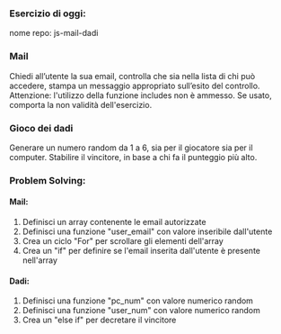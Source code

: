 ### Esercizio di oggi:
nome repo: js-mail-dadi

### Mail
Chiedi all’utente la sua email,
controlla che sia nella lista di chi può accedere,
stampa un messaggio appropriato sull’esito del controllo.
Attenzione: l'utilizzo della funzione includes non è ammesso. Se usato, comporta la non validità dell'esercizio.

### Gioco dei dadi
Generare un numero random da 1 a 6, sia per il giocatore sia per il computer.
Stabilire il vincitore, in base a chi fa il punteggio più alto.

### Problem Solving:
#### Mail:
1. Definisci un array contenente le email autorizzate
2. Definisci una funzione "user_email" con valore inseribile dall'utente
3. Crea un ciclo "For" per scrollare gli elementi dell'array
4. Crea un "if" per definire se l'email inserita dall'utente è presente nell'array

#### Dadi:
1. Definisci una funzione "pc_num" con valore numerico random
2. Definisci una funzione "user_num" con valore numerico random
3. Crea un "else if" per decretare il vincitore 
